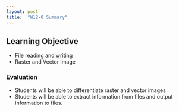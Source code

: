 ```yaml
---
layout: post
title:  "W12-0 Summary"
---
```


## Learning Objective
- File reading and writing 
- Raster and Vector Image 

### Evaluation 
- Students will be able to differentiate raster and vector images 
- Students will be able to extract information from files and output information to files. 